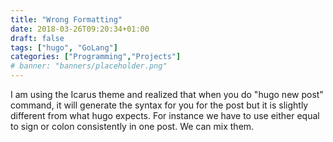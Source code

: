 ```yaml
---
title: "Wrong Formatting"
date: 2018-03-26T09:20:34+01:00
draft: false
tags: ["hugo", "GoLang"]
categories: ["Programming","Projects"]
# banner: "banners/placeholder.png"
---
```


I am using the Icarus theme and realized that when you do "hugo new post" command, it will generate the syntax for you for the post but it is slightly different from what hugo expects. For instance we have to use either equal to sign or colon consistently in one post. We can mix them.
